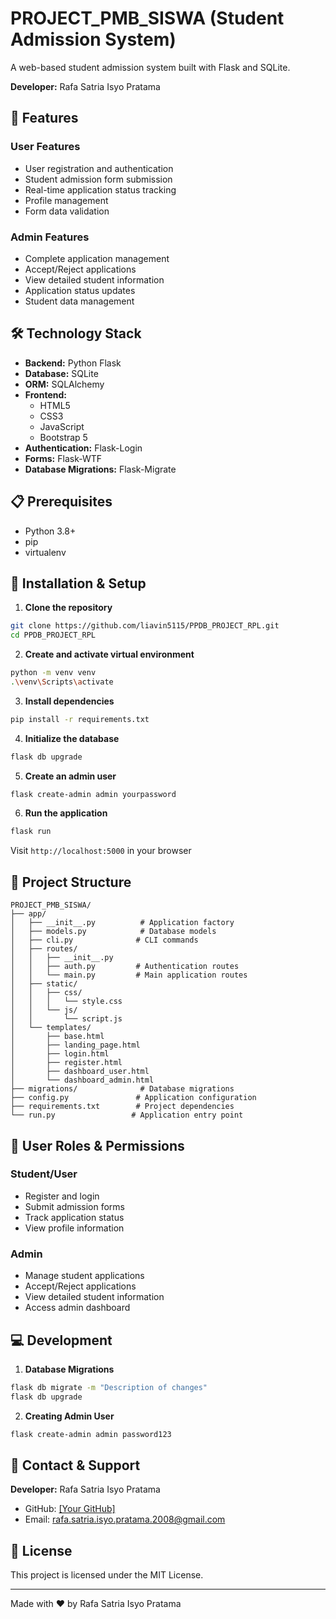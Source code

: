 # PROJECT_PMB_SISWA (Student Admission System)

A web-based student admission system built with Flask and SQLite.

**Developer:** Rafa Satria Isyo Pratama

## 🚀 Features

### User Features
- User registration and authentication
- Student admission form submission
- Real-time application status tracking
- Profile management
- Form data validation

### Admin Features
- Complete application management
- Accept/Reject applications
- View detailed student information
- Application status updates
- Student data management

## 🛠️ Technology Stack

- **Backend:** Python Flask
- **Database:** SQLite
- **ORM:** SQLAlchemy
- **Frontend:** 
  - HTML5
  - CSS3
  - JavaScript
  - Bootstrap 5
- **Authentication:** Flask-Login
- **Forms:** Flask-WTF
- **Database Migrations:** Flask-Migrate

## 📋 Prerequisites

- Python 3.8+
- pip
- virtualenv

## 🔧 Installation & Setup

1. **Clone the repository**
```bash
git clone https://github.com/liavin5115/PPDB_PROJECT_RPL.git
cd PPDB_PROJECT_RPL
```

2. **Create and activate virtual environment**
```bash
python -m venv venv
.\venv\Scripts\activate
```

3. **Install dependencies**
```bash
pip install -r requirements.txt
```

4. **Initialize the database**
```bash
flask db upgrade
```

5. **Create an admin user**
```bash
flask create-admin admin yourpassword
```

6. **Run the application**
```bash
flask run
```

Visit `http://localhost:5000` in your browser

## 📁 Project Structure
```
PROJECT_PMB_SISWA/
├── app/
│   ├── __init__.py          # Application factory
│   ├── models.py            # Database models
│   ├── cli.py              # CLI commands
│   ├── routes/
│   │   ├── __init__.py
│   │   ├── auth.py         # Authentication routes
│   │   └── main.py         # Main application routes
│   ├── static/
│   │   ├── css/
│   │   │   └── style.css
│   │   └── js/
│   │       └── script.js
│   └── templates/
│       ├── base.html
│       ├── landing_page.html
│       ├── login.html
│       ├── register.html
│       ├── dashboard_user.html
│       └── dashboard_admin.html
├── migrations/              # Database migrations
├── config.py               # Application configuration
├── requirements.txt        # Project dependencies
└── run.py                 # Application entry point
```


## 👥 User Roles & Permissions

### Student/User
- Register and login
- Submit admission forms
- Track application status
- View profile information

### Admin
- Manage student applications
- Accept/Reject applications
- View detailed student information
- Access admin dashboard

## 💻 Development

1. **Database Migrations**
```bash
flask db migrate -m "Description of changes"
flask db upgrade
```

2. **Creating Admin User**
```bash
flask create-admin admin password123
```

## 📧 Contact & Support

**Developer:** Rafa Satria Isyo Pratama
- GitHub: [\[Your GitHub\]](https://github.com/liavin5115)
- Email: rafa.satria.isyo.pratama.2008@gmail.com


## 📝 License

This project is licensed under the MIT License.

---
Made with ❤️ by Rafa Satria Isyo Pratama